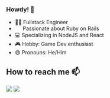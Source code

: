 <link rel="stylesheet" href="https://cdn.jsdelivr.net/gh/devicons/devicon@v2.13.0/devicon.min.css">

### Howdy! 👋
- 👨‍💻  Fullstack Engineer
- <img src="https://encrypted-tbn0.gstatic.com/images?q=tbn:ANd9GcR4yuobNAPXkfz7FzcCLaCUFVPUIUu_YGwqOUK8iJK7AKcU7OPtgCk6PKhRpJIbsR4pF4Q&usqp=CAU" width="17px" height="14px"> Passionate about Ruby on Rails
- 💻  Specializing in NodeJS and React
- 🎮  Hobby: Game Dev enthusiast
- 😄  Pronouns: He/Him

<!--## Languages 
<i class="devicon-ruby-plain-wordmark colored"></i>
<i class="devicon-flutter-plain colored"></i>
<i class="devicon-react-original-wordmark colored"></i>
<i class="devicon-csharp-plain-wordmark colored"></i>
<i class="devicon-unity-original-wordmark colored"></i> -->

## How to reach me 📫
<a href="mailto:mateussenne@gmail.com"><img src="https://img.shields.io/badge/Gmail-D14836?style=for-the-badge&logo=gmail&logoColor=white" style="max-width:100%;"></a>
<a href="https://www.linkedin.com/in/mateussenne/" rel="nofollow"><img src="https://img.shields.io/badge/LinkedIn-0077B5?style=for-the-badge&logo=linkedin&logoColor=white" style="max-width:100%;"></a>

<!-- <div>
    <a href="https://github.com/mateussenne"> 
        <img height="175rem" src="https://github-readme-stats.vercel.app/api?username=mateussenne&show_icons=true&theme=dracula">
        <img height="175rem" src="https://github-readme-stats.vercel.app/api/top-langs/?username=mateussenne&layout=compact&theme=dracula">
    </a>
</div> -->
<br/>
